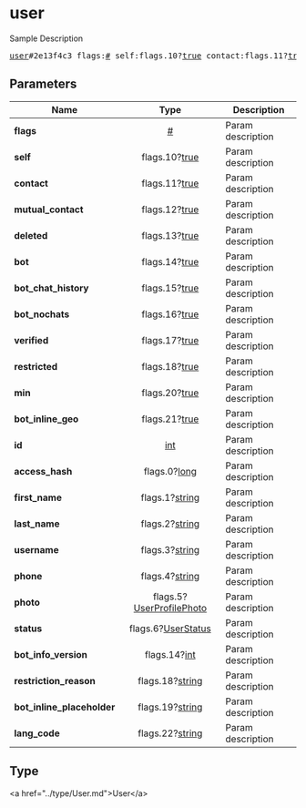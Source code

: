 # user

Sample Description

<pre>
<a href="../constructor/user.md">user</a>#2e13f4c3 flags:<a href="../type/#.md">#</a> self:flags.10?<a href="../type/true.md">true</a> contact:flags.11?<a href="../type/true.md">true</a> mutual_contact:flags.12?<a href="../type/true.md">true</a> deleted:flags.13?<a href="../type/true.md">true</a> bot:flags.14?<a href="../type/true.md">true</a> bot_chat_history:flags.15?<a href="../type/true.md">true</a> bot_nochats:flags.16?<a href="../type/true.md">true</a> verified:flags.17?<a href="../type/true.md">true</a> restricted:flags.18?<a href="../type/true.md">true</a> min:flags.20?<a href="../type/true.md">true</a> bot_inline_geo:flags.21?<a href="../type/true.md">true</a> id:<a href="../type/int.md">int</a> access_hash:flags.0?<a href="../type/long.md">long</a> first_name:flags.1?<a href="../type/string.md">string</a> last_name:flags.2?<a href="../type/string.md">string</a> username:flags.3?<a href="../type/string.md">string</a> phone:flags.4?<a href="../type/string.md">string</a> photo:flags.5?<a href="../type/UserProfilePhoto.md">UserProfilePhoto</a> status:flags.6?<a href="../type/UserStatus.md">UserStatus</a> bot_info_version:flags.14?<a href="../type/int.md">int</a> restriction_reason:flags.18?<a href="../type/string.md">string</a> bot_inline_placeholder:flags.19?<a href="../type/string.md">string</a> lang_code:flags.22?<a href="../type/string.md">string</a> = <a href="../type/User.md">User</a>;
</pre>

## Parameters

| Name | Type | Description |
|------|:----:|-------------|
| **flags** | <a href="../type/#.md">#</a> | Param description |
| **self** | flags.10?<a href="../type/true.md">true</a> | Param description |
| **contact** | flags.11?<a href="../type/true.md">true</a> | Param description |
| **mutual_contact** | flags.12?<a href="../type/true.md">true</a> | Param description |
| **deleted** | flags.13?<a href="../type/true.md">true</a> | Param description |
| **bot** | flags.14?<a href="../type/true.md">true</a> | Param description |
| **bot_chat_history** | flags.15?<a href="../type/true.md">true</a> | Param description |
| **bot_nochats** | flags.16?<a href="../type/true.md">true</a> | Param description |
| **verified** | flags.17?<a href="../type/true.md">true</a> | Param description |
| **restricted** | flags.18?<a href="../type/true.md">true</a> | Param description |
| **min** | flags.20?<a href="../type/true.md">true</a> | Param description |
| **bot_inline_geo** | flags.21?<a href="../type/true.md">true</a> | Param description |
| **id** | <a href="../type/int.md">int</a> | Param description |
| **access_hash** | flags.0?<a href="../type/long.md">long</a> | Param description |
| **first_name** | flags.1?<a href="../type/string.md">string</a> | Param description |
| **last_name** | flags.2?<a href="../type/string.md">string</a> | Param description |
| **username** | flags.3?<a href="../type/string.md">string</a> | Param description |
| **phone** | flags.4?<a href="../type/string.md">string</a> | Param description |
| **photo** | flags.5?<a href="../type/UserProfilePhoto.md">UserProfilePhoto</a> | Param description |
| **status** | flags.6?<a href="../type/UserStatus.md">UserStatus</a> | Param description |
| **bot_info_version** | flags.14?<a href="../type/int.md">int</a> | Param description |
| **restriction_reason** | flags.18?<a href="../type/string.md">string</a> | Param description |
| **bot_inline_placeholder** | flags.19?<a href="../type/string.md">string</a> | Param description |
| **lang_code** | flags.22?<a href="../type/string.md">string</a> | Param description |

## Type

&lt;a href=&#34;../type/User.md&#34;&gt;User&lt;/a&gt;
